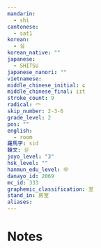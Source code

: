 ```yaml
---
mandarin:
  - shì
cantonese:
  - sat1
korean:
  - 실
korean_native: ""
japanese:
  - SHITSU
japanese_nanori: ""
vietnamese:
middle_chinese_initial: ɕ
middle_chinese_final: iɪt
stroke_count: 9
radical: 宀
skip_number: 2-3-6
grade_level: 2
pos: ""
english:
  - room
羅馬字: sid
韓文: 싣
joyo_level: "3"
hsk_level: ""
hanmun_edu_level: 中
danayo_id: 2069
mc_id: 333
graphemic_classification: 至
stand_in: 房室
aliases:
---
```


# Notes
